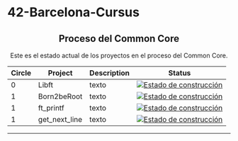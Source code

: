 # 42-Barcelona-Cursus
<div align="center">

## Proceso del Common Core

Este es el estado actual de los proyectos en el proceso del Common Core.

| Circle | Project       | Description | Status    |
| ------ | ------------- | ----------- | --------- |
| 0      | Libft         | texto       | [![Estado de construcción](https://img.shields.io/static/v1?label=Estado%20de%20Construcción&message=100&color=success)](https://github.com/yowcloud/Libft) |
| 1      | Born2beRoot   | texto       | [![Estado de construcción](https://img.shields.io/static/v1?label=Estado%20de%20Construcción&message=100&color=success)](https://github.com/yowcloud/Born2beRoot) |
| 1      | ft_printf     | texto       | [![Estado de construcción](https://img.shields.io/static/v1?label=Estado%20de%20Construcción&message=En%20progreso&color=orange)](https://github.com/yowcloud/ft_printf) |
| 1      | get_next_line | texto       | [![Estado de construcción](https://img.shields.io/static/v1?label=Estado%20de%20Construcción&message=No%20iniciado&color=red)](https://github.com/yowcloud/get_next_line) |

</div>



---
